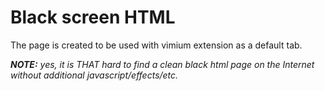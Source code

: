 # Black screen HTML

The page is created to be used with vimium extension as a default tab.

_**NOTE:** yes, it is THAT hard to find a clean black html page on the Internet without additional javascript/effects/etc._
